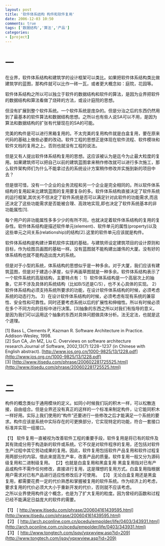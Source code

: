 ```yaml
---
layout: post
title: '软件体系结构 构件和软件复用'
date: 2006-12-03 10:50
comments: true
tags: ['数据结构','算法','产品']
categories:
- [project]
---
```


# 一  
在业界，软件体系结构和建筑学的设计框架可以类比。如果把软件体系结构类比做建筑学的蓝图，那构件就可以比作一砖一瓦，或者更大概念如：庭院，花园等。

软件体系结构之所以可以独立于软件的数据结构和软件的算法，是因为业界把软件的数据结构和算法看做了烧砖的方法，或设计庭院的思想。

但没有扩展到整个软件系统。一个软件系统是庞杂的。但是分治之后的东西仍然用到了最基本的软件算法和数据结构思想。之所以也有些人说SA可以不用，是因为算法和数据结构的扩张有代替现在的SA的可能。


完美的构件是可以进行黑箱复用的。不太完美的复用构件就是白盒复用，要在原来代码的基础上做些必要的改动。软件工程的思想正是体现在软件流程、软件模块和软件文档的复用之上。否则也就没有工程的说法。


但是又有人提出软件体系结构复用的思想。这应该被认为是迄今为止最大粒度的复用。如果建筑师可以把自己以前的建筑蓝图拿来稍作修改就可以进行多次施工，那么软件架构师们为什么不能拿过去的系统设计方案稍作修改并实施到新的项目中去？

但是很可惜，没有一个企业的业务流程和另一个企业是完全相同的。所以软件体系结构的复用起来比建筑蓝图的复用要复杂的多。软件体系结构直接决定了软件系统的运行框架,其优劣不但决定了软件系统是否可以满足针对此软件的功能需求,而且还决定了这些功能需求是否能被合理、高效地实现,即也决定了软件系统基本的非功能属性[1].

每个用户的非功能属性多多少少的有所不同，也就决定着软件体系结构的复用的复杂性。软件体系结构是描述软件单元(element)、软件单元的属性(property)以及这些单元之间关系(relationship)的结构[2].这里的软件单元应该就是构件。


软件体系结构是构建计算机软件实践的基础，与建筑师设定建筑项目的设计原则和目标，作为绘图员画图的基础一样。没有蓝图就不能构建出雄伟的大厦。没有好的体系结构也就不能构造出庞大的系统。


但是对于小型的系统，体系结构的思想似乎是一种多余。对于大厦，我们应该有建筑蓝图，但是对于建造小茅屋，似乎再画草图就是一种多余。软件体系结构表示了一个软件系统的高层结构，主要特点有：
1）软件体系结构是一个高层次上的抽象，它并不涉及具体的系统结构（比如B/S还是C/S），也不关心具体的实现。
2）软件体系结构必须支持系统所要求的功能，在设计软件体系结构的时候，必须考虑系统的动态行为。
3）在设计软件体系结构的时候，必须考虑有现有系统的兼容性、安全性和可靠性。同时还要考虑系统以后的扩展性和伸缩性。所以有时候必须在多个不同方向的目标中进行决策。[3]抽象的东西之所以对我们有指导的意义。是因为我们可以运用这个抽象的东西对具体问题做具体分析。法无定法，也就是这个道理。

[1] Bass L, Clements P, Kazman R. Software Architecture in Practice. Addison-Wesley, 1998.  
[2] Sun CA, Jin MZ, Liu C. Overviews on software architecture research.Journal of Software, 2002,13(7):1228−1237 (in Chinese with English abstract).
[http://www.jos.org.cn/1000-9825/13/1228.pdf](http://www.jos.org.cn/1000-9825/13/1228.pdf)  
[3] [http://www.itisedu.com/phrase/200602281725525.html](http://www.itisedu.com/phrase/200602281725525.html)

# 二

构件的概念类似于通用模块的定义。如同小时候我们玩的积木一样，可以松散连接，自由组合。但是业界还没有真正的这样的一个标准来制定构件，让它能同积木一样好用。实际上我们使用的“构件”还要进行一些修改之后才能满足一个系统的要求。构件应该是系统中实际存在的可更换部分，它实现特定的功能，符合一套接口标准并实现一组接口。

【1】  软件复用一直被视为改善软件工程的重要手段，软件复用是将已有的软件及其有效成分用于构造新的软件或系统。它不仅是对软件程序的复用，还包括对软件生产过程中其它劳动成果的复用。因此，软件复用包括软件产品复用和软件过程复用两部分的内容。借此来提高生产率，改善产品的质量。软件复用一般又分为源码级复用和二进制级复用。
【2】也就是白盒复用和黑盒复用  黑盒复用指对已有产品或构件不需作任何修改，直接进行复用，这是理想的复用方式。白盒复用指根据用户需求对已有产品进行适应性修改后才可使用。
【3】  无论白盒复用还是黑盒复用，都需要花费一定的代价熟悉和掌握被复用的软件系统。作为经济上的考虑，要求复用的代价必须大大小于重新开发的代价，否则就不应该考虑。  
之所以业界使用构件这个概念，也是为了扩大复用的粒度。因为曾经的函数和过程已经不能满足日益庞大的软件的需要。

【1】 [ http://www.itisedu.com/phrase/200604161439595.html](http://www.itisedu.com/phrase/200604161439595.html)  
【2】 [ http://arch.pconline.com.cn/pcedu/empolder/life/0403/343931.html](http://arch.pconline.com.cn/pcedu/empolder/life/0403/343931.html)  
【3】 [ http://www.tongtech.com/jsqy/yqxwview.asp?id=209](http://www.tongtech.com/jsqy/yqxwview.asp?id=209)

